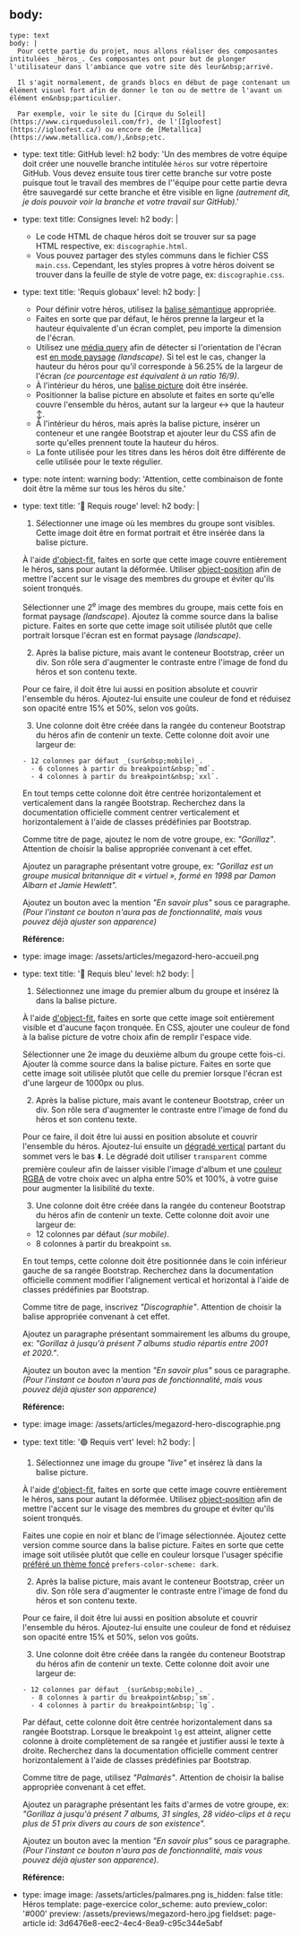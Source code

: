 body:
  -
    type: text
    body: |
      Pour cette partie du projet, nous allons réaliser des composantes intitulées _héros_. Ces composantes ont pour but de plonger l'utilisateur dans l'ambiance que votre site dès leur&nbsp;arrivé.
      
      Il s'agit normalement, de grands blocs en début de page contenant un élément visuel fort afin de donner le ton ou de mettre de l'avant un élément en&nbsp;particulier. 
      
      Par exemple, voir le site du [Cirque du Soleil](https://www.cirquedusoleil.com/fr), de l'[Igloofest](https://igloofest.ca/) ou encore de [Metallica](https://www.metallica.com/),&nbsp;etc.
  -
    type: text
    title: GitHub
    level: h2
    body: 'Un des membres de votre équipe doit créer une nouvelle branche intitulée `héros` sur votre répertoire GitHub. Vous devez ensuite tous tirer cette branche sur votre poste puisque tout le travail des membres de l''équipe pour cette partie devra être sauvegardé sur cette branche et être visible en&nbsp;ligne _(autrement dit, je dois pouvoir voir la branche et votre travail sur&nbsp;GitHub)_.'
  -
    type: text
    title: Consignes
    level: h2
    body: |
      - Le code HTML de chaque héros doit se trouver sur sa page HTML&nbsp;respective, ex:&nbsp;`discographie.html`.
      - Vous pouvez partager des styles communs dans le fichier CSS `main.css`. Cependant, les styles propres à votre héros doivent se trouver dans la feuille de style de votre page, ex:&nbsp;`discographie.css`.
  -
    type: text
    title: 'Requis globaux'
    level: h2
    body: |
      - Pour définir votre héros, utilisez la [balise sémantique](https://smnarnold.com/cours/html/semantique)&nbsp;appropriée.
      - Faites en sorte que par défaut, le héros prenne la largeur et la hauteur équivalente d'un écran complet, peu importe la dimension de&nbsp;l'écran.
      - Utilisez une [média query](https://smnarnold.com/cours/css/media-queries#caracteristiques-de-media) afin de détecter si l'orientation de l'écran est <u>en mode paysage</u> _(landscape)_. Si tel est le cas, changer la hauteur du héros pour qu'il corresponde à 56.25% de la largeur de l'écran _(ce pourcentage est équivalent à un ratio&nbsp;16/9)_. 
      - À l'intérieur du héros, une [balise picture](https://smnarnold.com/cours/html/picture) doit être&nbsp;insérée.
      - Positionner la balise picture en absolute et faites en sorte qu'elle couvre l'ensemble du héros, autant sur la largeur&thinsp;↔️ que la&nbsp;hauteur&thinsp;↕️.
      - À l'intérieur du héros, mais après la balise picture, insérer un conteneur et une rangée Bootstrap et ajouter leur du CSS afin de sorte qu'elles prennent toute la hauteur du&nbsp;héros.
      - La fonte utilisée pour les titres dans les héros doit être différente de celle utilisée pour le texte&nbsp;régulier.
  -
    type: note
    intent: warning
    body: 'Attention, cette combinaison de fonte doit être la même sur tous les héros du&nbsp;site.'
  -
    type: text
    title: '🔴 Requis rouge'
    level: h2
    body: |
      1. Sélectionner une image où les membres du groupe sont visibles. Cette image doit être en format portrait et être insérée dans la balise&nbsp;picture.
      
      À l'aide [d'object-fit](https://smnarnold.com/cours/css/object-fit), faites en sorte que cette image couvre entièrement le héros, sans pour autant la&nbsp;déformée. Utiliser [object-position](https://smnarnold.com/cours/css/object-fit#object-position) afin de mettre l'accent sur le visage des membres du groupe et éviter qu'ils soient&nbsp;tronqués.
      
      Sélectionner une 2<sup>e</sup> image des membres du groupe, mais cette fois en format paysage _(landscape_). Ajoutez là comme source dans la balise picture. Faites en sorte que cette image soit utilisée plutôt que celle portrait lorsque l'écran est en format paysage&nbsp;_(landscape)_.
      
      2. Après la balise picture, mais avant le conteneur Bootstrap, créer un div. Son rôle sera d'augmenter le contraste entre l'image de fond du héros et son contenu&nbsp;texte. 
      
      Pour ce faire, il doit être lui aussi en position absolute et couvrir l'ensemble du héros. Ajoutez-lui ensuite une couleur de fond et réduisez son opacité entre 15% et 50%, selon vos&nbsp;goûts.
      
      3. Une colonne doit être créée dans la rangée du conteneur Bootstrap du héros afin de contenir un texte. Cette colonne doit avoir une largeur&nbsp;de:
      
      	- 12 colonnes par défaut _(sur&nbsp;mobile)_.
          - 6 colonnes à partir du breakpoint&nbsp;`md`.
          - 4 colonnes à partir du breakpoint&nbsp;`xxl`.
        
      En tout temps cette colonne doit être centrée horizontalement et verticalement dans la rangée&nbsp;Bootstrap. Recherchez dans la documentation officielle comment centrer verticalement et horizontalement à l'aide de classes prédéfinies par&nbsp;Bootstrap.
      
      Comme titre de page, ajoutez le nom de votre groupe, ex:&nbsp;_"Gorillaz"_. Attention de choisir la balise appropriée convenant à cet&nbsp;effet. 
      
      Ajoutez un paragraphe présentant votre groupe, ex: _"Gorillaz est un groupe musical britannique dit « virtuel », formé en 1998 par Damon Albarn et Jamie&nbsp;Hewlett"._
      
      Ajoutez un bouton avec la mention _"En savoir plus"_ sous ce paragraphe. _(Pour l'instant ce bouton n'aura pas de&nbsp;fonctionnalité, mais vous pouvez déjà ajuster son&nbsp;apparence)_
      
      **Référence:**
  -
    type: image
    image: /assets/articles/megazord-hero-accueil.png
  -
    type: text
    title: '🔵  Requis bleu'
    level: h2
    body: |
      1. Sélectionnez une image du premier album du groupe et insérez là dans la balise&nbsp;picture.
      
      À l'aide [d'object-fit](https://smnarnold.com/cours/css/object-fit), faites en sorte que cette image soit entièrement visible et d'aucune façon&nbsp;tronquée. En CSS, ajouter une couleur de fond à la balise picture de votre choix afin de remplir l'espace&nbsp;vide.
      
      Sélectionner une 2e image du deuxième album du groupe cette fois-ci. Ajouter là comme source dans la balise picture. Faites en sorte que cette image soit utilisée plutôt que celle du premier lorsque l'écran est d'une largeur de 1000px ou&nbsp;plus.
      
      2. Après la balise picture, mais avant le conteneur Bootstrap, créer un div. Son rôle sera d'augmenter le contraste entre l'image de fond du héros et son contenu&nbsp;texte. 
      
      Pour ce faire, il doit être lui aussi en position absolute et couvrir l'ensemble du héros. Ajoutez-lui ensuite un [dégradé vertical](https://smnarnold.com/cours/css/linear-gradient) partant du sommet vers le bas&nbsp;⬇️. Le dégradé doit utiliser `transparent` comme première couleur afin de laisser visible l'image d'album et une [couleur RGBA](https://smnarnold.com/cours/css/unites-de-couleur#rgb-et-rgba) de votre choix avec un alpha entre 50% et 100%, à votre guise pour augmenter la lisibilité du&nbsp;texte.
      
      3. Une colonne doit être créée dans la rangée du conteneur Bootstrap du héros afin de contenir un texte. Cette colonne doit avoir une largeur de:
      
      - 12 colonnes par défaut _(sur&nbsp;mobile)_.
      - 8 colonnes à partir du breakpoint&nbsp;`sm`.
      
      En tout temps, cette colonne doit être positionnée dans le coin inférieur gauche de sa rangée&nbsp;Bootstrap. Recherchez dans la documentation officielle comment modifier l'alignement vertical et horizontal à l'aide de classes prédéfinies par&nbsp;Bootstrap.
      
      Comme titre de page, inscrivez _"Discographie"_. Attention de choisir la balise appropriée convenant à cet&nbsp;effet.
      
      Ajoutez un paragraphe présentant sommairement les albums du groupe, ex: _"Gorillaz à jusqu'à présent 7 albums studio répartis entre 2001 et&nbsp;2020."_.
      
      Ajoutez un bouton avec la mention _"En savoir plus"_ sous ce paragraphe. _(Pour l'instant ce bouton n'aura pas de fonctionnalité, mais vous pouvez déjà ajuster son&nbsp;apparence)_
      
      **Référence:**
  -
    type: image
    image: /assets/articles/megazord-hero-discographie.png
  -
    type: text
    title: '🟢 Requis vert'
    level: h2
    body: |
      1. Sélectionnez une image du groupe _"live"_ et insérez là dans la balise&nbsp;picture.
      
      À l'aide [d'object-fit](https://smnarnold.com/cours/css/object-fit), faites en sorte que cette image couvre entièrement le héros, sans pour autant la&nbsp;déformée. Utilisez [object-position](https://smnarnold.com/cours/css/object-fit#object-position) afin de mettre l'accent sur le visage des membres du groupe et éviter qu'ils soient&nbsp;tronqués.
      
      Faites une copie en noir et blanc de l'image sélectionnée. Ajoutez cette version comme source dans la balise picture. Faites en sorte que cette image soit utilisée plutôt que celle en couleur lorsque l'usager spécifie [préféré un thème foncé](https://smnarnold.com/cours/css/media-queries#caracteristiques-de-media) `prefers-color-scheme: dark`.
      
      2. Après la balise picture, mais avant le conteneur Bootstrap, créer un div. Son rôle sera d'augmenter le contraste entre l'image de fond du héros et son contenu&nbsp;texte. 
      
      Pour ce faire, il doit être lui aussi en position absolute et couvrir l'ensemble du héros. Ajoutez-lui ensuite une couleur de fond et réduisez son opacité entre 15% et 50%, selon vos&nbsp;goûts.
      
      3. Une colonne doit être créée dans la rangée du conteneur Bootstrap du héros afin de contenir un texte. Cette colonne doit avoir une largeur&nbsp;de:
      
      	- 12 colonnes par défaut _(sur&nbsp;mobile)_.
          - 8 colonnes à partir du breakpoint&nbsp;`sm`.
          - 4 colonnes à partir du breakpoint&nbsp;`lg`.
        
      Par défaut, cette colonne doit être centrée horizontalement dans sa rangée&nbsp;Bootstrap. Lorsque le breakpoint `lg` est atteint, aligner cette colonne à droite complètement de sa rangée et justifier aussi le texte à droite. Recherchez dans la documentation officielle comment centrer horizontalement à l'aide de classes prédéfinies par&nbsp;Bootstrap.
      
      Comme titre de page, utilisez _"Palmarès"_. Attention de choisir la balise appropriée convenant à cet&nbsp;effet. 
      
      Ajoutez un paragraphe présentant les faits d'armes de votre groupe, ex: _"Gorillaz à jusqu'à présent 7 albums, 31 singles, 28 vidéo-clips et à reçu plus de 51 prix divers au cours de son&nbsp;existence"._
      
      Ajoutez un bouton avec la mention _"En savoir plus"_ sous ce paragraphe. _(Pour l'instant ce bouton n'aura pas de&nbsp;fonctionnalité, mais vous pouvez déjà ajuster son&nbsp;apparence)_.
      
      **Référence:**
  -
    type: image
    image: /assets/articles/palmares.png
is_hidden: false
title: Héros
template: page-exercice
color_scheme: auto
preview_color: '#000'
preview: /assets/previews/megazord-hero.jpg
fieldset: page-article
id: 3d6476e8-eec2-4ec4-8ea9-c95c344e5abf
